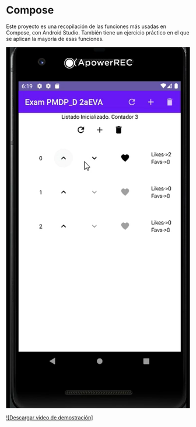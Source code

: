 # Compose
Este proyecto es una recopilación de las funciones más usadas en Compose, con Android Studio.
También tiene un ejercicio práctico en el que se aplican la mayoría de esas funciones.

![Vista previa](https://github.com/PaulasgProg/Compose/blob/main/app/images/captura_App.png)


[![Descargar video de demostración]](https://github.com/PaulasgProg/Compose/blob/main/app/images/kotlin_android_studio.mp4)
